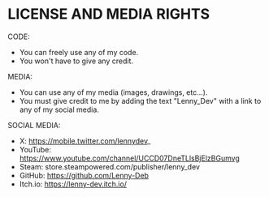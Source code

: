 # LICENSE AND MEDIA RIGHTS

CODE:
- You can freely use any of my code.
- You won't have to give any credit.

MEDIA:
- You can use any of my media (images, drawings, etc...).
- You must give credit to me by adding the text "Lenny_Dev" with a link to any of my social media.

SOCIAL MEDIA:
- X: https://mobile.twitter.com/lennydev_
- YouTube: https://www.youtube.com/channel/UCCD07DneTLlsBjElzBGumvg
- Steam: store.steampowered.com/publisher/lenny_dev
- GitHub: https://github.com/Lenny-Deb
- Itch.io: https://lenny-dev.itch.io/
